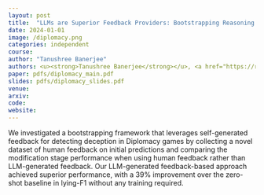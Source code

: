 ```yaml
---
layout: post
title:  "LLMs are Superior Feedback Providers: Bootstrapping Reasoning for Lie Detection with Self-Generated Feedback"
date: 2024-01-01
image: /diplomacy.png
categories: independent
course:
author: "Tanushree Banerjee"
authors: <u><strong>Tanushree Banerjee</strong></u>, <a href="https://richardzhu123.github.io/">Richard Zhu</a>, <a href="https://runzhe-yang.science/">Runzhe Yang</a>, <a href="https://denis.ai/">Denis Peskov</a>, <a href="https://bstewart.scholar.princeton.edu/">Brandon Stewart</a>, <a href="https://www.cs.princeton.edu/~karthikn/">Karthik Narasimhan</a>
paper: pdfs/diplomacy_main.pdf
slides: pdfs/diplomacy_slides.pdf
venue: 
arxiv: 
code: 
website: 
---
```


We investigated a bootstrapping framework that leverages self-generated feedback for detecting deception in Diplomacy games by collecting a novel dataset of human feedback on initial predictions and comparing the modification stage performance when using human feedback rather than LLM-generated feedback. Our LLM-generated feedback-based approach achieved superior performance, with a 39% improvement over the zero-shot baseline in lying-F1 without any training required.

